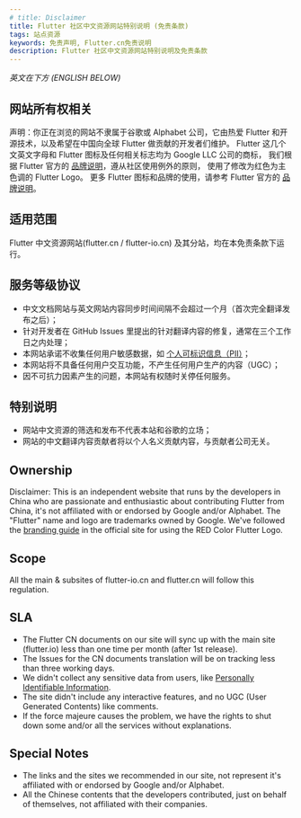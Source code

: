 ```yaml
---
# title: Disclaimer
title: Flutter 社区中文资源网站特别说明 (免责条款)
tags: 站点资源
keywords: 免责声明, Flutter.cn免责说明
description: Flutter 社区中文资源网站特别说明及免责条款
---
```


*英文在下方 (ENGLISH BELOW)*

## 网站所有权相关

声明：你正在浏览的网站不隶属于谷歌或 Alphabet 公司，它由热爱 Flutter 和开源技术，以及希望在中国向全球 Flutter 做贡献的开发者们维护。
Flutter 这几个文英文字母和 Flutter 图标及任何相关标志均为 Google LLC 公司的商标，
我们根据 Flutter 官方的 [品牌说明](https://flutter.dev/brand)，遵从社区使用例外的原则，
使用了修改为红色为主色调的 Flutter Logo。
更多 Flutter 图标和品牌的使用，请参考 Flutter 官方的 [品牌说明](https://flutter.dev/brand)。

## 适用范围

Flutter 中文资源网站(flutter.cn / flutter-io.cn) 及其分站，均在本免责条款下运行。

## 服务等级协议

* 中文文档网站与英文网站内容同步时间间隔不会超过一个月（首次完全翻译发布之后）；
* 针对开发者在 GitHub Issues 里提出的针对翻译内容的修复，通常在三个工作日之内处理；
* 本网站承诺不收集任何用户敏感数据，如 [个人可标识信息（PII）](https://support.google.com/analytics/answer/7686480)；
* 本网站将不具备任何用户交互功能，不产生任何用户生产的内容（UGC）；
* 因不可抗力因素产生的问题，本网站有权随时关停任何服务。

## 特别说明

* 网站中文资源的筛选和发布不代表本站和谷歌的立场；
* 网站的中文翻译内容贡献者将以个人名义贡献内容，与贡献者公司无关。

## Ownership

Disclaimer: This is an independent website that runs by the developers in China
who are passionate and enthusiastic about contributing Flutter from China,
it's not affiliated with or endorsed by Google and/or Alphabet.
The "Flutter" name and logo are trademarks owned by Google.
We've followed the [branding guide](https://flutter.dev/brand) in the official site for using the RED Color Flutter Logo.

## Scope

All the main & subsites of flutter-io.cn and flutter.cn will follow this regulation.

## SLA

* The Flutter CN documents on our site will sync up with the main site (flutter.io) less than one time per month (after 1st release).
* The Issues for the CN documents translation will be on tracking less than three working days.
* We didn't collect any sensitive data from users, like [Personally Identifiable Information](https://support.google.com/analytics/answer/7686480).
* The site didn't include any interactive features, and no UGC (User Generated Contents) like comments.
* If the force majeure causes the problem, we have the rights to shut down some and/or all the services without explanations.

## Special Notes

* The links and the sites we recommended in our site, not represent it's affiliated with or endorsed by Google and/or Alphabet.
* All the Chinese contents that the developers contributed, just on behalf of themselves, not affiliated with their companies.

